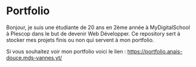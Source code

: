 # Portfolio

Bonjour, je suis une étudiante de 20 ans en 2ème année à MyDigitalSchool à Plescop dans le but de devenir Web Développer. Ce repository sert à stocker mes projets finis ou non qui servent à mon portfolio. 

Si vous souhaitez voir mon portfolio voici le lien : https://portfolio.anais-douce.mds-vannes.yt/
